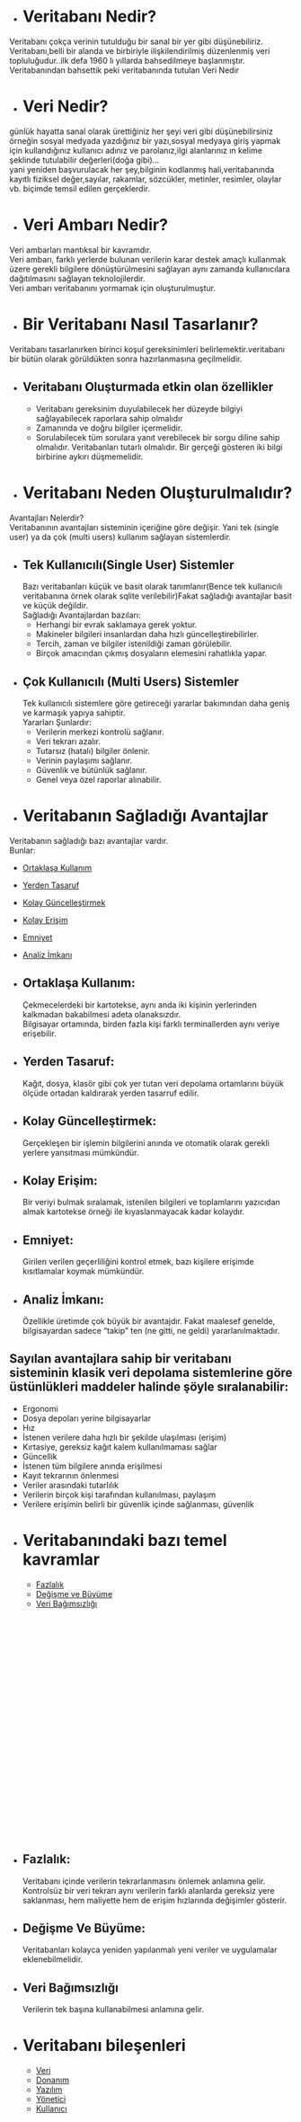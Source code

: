 - # Veritabanı Nedir?

Veritabanı çokça verinin tutulduğu bir sanal bir yer gibi düşünebiliriz.  
Veritabanı,belli bir alanda ve birbiriyle ilişkilendirilmiş düzenlenmiş veri topluluğudur..ilk defa 1960 lı yıllarda bahsedilmeye başlanmıştır.  
Veritabanından bahsettik peki veritabanında tutulan Veri Nedir  
- # Veri Nedir?
günlük hayatta sanal olarak ürettiğiniz her şeyi veri gibi düşünebilirsiniz örneğin sosyal medyada yazdığınız bir yazı,sosyal medyaya giriş yapmak için kullandığınız kullanıcı adınız ve parolanız,ilgi alanlarınız ın kelime şeklinde tutulabilir değerleri(doğa gibi)...  
yani yeniden başvurulacak her şey,bilginin kodlanmış hali,veritabanında kayıtlı fiziksel değer,sayılar, rakamlar, sözcükler, metinler, resimler, olaylar vb. biçimde temsil edilen gerçeklerdir.
- # Veri Ambarı Nedir?
Veri ambarları mantıksal bir kavramdır.  
Veri ambarı, farklı yerlerde bulunan verilerin karar destek amaçlı kullanmak üzere gerekli bilgilere dönüştürülmesini sağlayan aynı zamanda kullanıcılara dağıtılmasını sağlayan teknolojilerdir.  
Veri ambarı veritabanını yormamak için oluşturulmuştur.

- # Bir Veritabanı Nasıl Tasarlanır?
Veritabanı tasarlanırken birinci koşul gereksinimleri belirlemektir.veritabanı bir bütün olarak görüldükten sonra hazırlanmasına geçilmelidir. 
  - ## Veritabanı Oluşturmada etkin olan özellikler
    - Veritabanı gereksinim duyulabilecek her düzeyde bilgiyi sağlayabilecek raporlara sahip olmalıdır
    - Zamanında ve doğru bilgiler içermelidir. 
    - Sorulabilecek tüm sorulara yanıt verebilecek bir sorgu diline sahip olmalıdır. Veritabanları tutarlı olmalıdır. Bir gerçeği gösteren iki bilgi birbirine aykırı düşmemelidir.
- # Veritabanı Neden Oluşturulmalıdır?
Avantajları Nelerdir?  
Veritabanının avantajları sisteminin içeriğine göre değişir. Yani tek (single user) ya da çok (multi users) kullanım sağlayan sistemlerdir.
  - ## Tek Kullanıcılı(Single User) Sistemler
    Bazı veritabanları küçük ve basit olarak tanımlanır(Bence tek kullanıcılı veritabanına örnek olarak sqlite verilebilir)Fakat sağladığı avantajlar basit ve küçük değildir.  
    Sağladığı Avantajlardan bazıları:
      - Herhangi bir evrak saklamaya gerek yoktur.
      - Makineler bilgileri insanlardan daha hızlı güncelleştirebilirler.
      - Tercih, zaman ve bilgiler istenildiği zaman görülebilir.
      - Birçok amacından çıkmış dosyaların elemesini rahatlıkla yapar.
  - ## Çok Kullanıcılı (Multi Users) Sistemler
    Tek kullanıcılı sistemlere  göre getireceği yararlar bakımından daha geniş ve karmaşık yapıya sahiptir.  
    Yararları Şunlardır:
      - Verilerin merkezi kontrolü sağlanır.
      - Veri tekrarı azalır.
      - Tutarsız (hatalı) bilgiler önlenir.
      - Verinin paylaşımı sağlanır.
      - Güvenlik ve bütünlük sağlanır.
      - Genel veya özel raporlar alınabilir.
- # Veritabanın Sağladığı Avantajlar
Veritabanın sağladığı bazı avantajlar vardır.  
Bunlar:
  - [Ortaklaşa Kullanım](https://github.com/fatihemregit/1.sinif_donem2_ders_notlari/blob/veritabani1/bolum1.md#ortakla%C5%9Fa-kullan%C4%B1m)
  - [Yerden Tasaruf](https://github.com/fatihemregit/1.sinif_donem2_ders_notlari/blob/veritabani1/bolum1.md#yerden-tasaruf)
  - [Kolay Güncelleştirmek](https://github.com/fatihemregit/1.sinif_donem2_ders_notlari/blob/veritabani1/bolum1.md#kolay-g%C3%BCncelle%C5%9Ftirmek)
  - [Kolay Erişim](https://github.com/fatihemregit/1.sinif_donem2_ders_notlari/blob/veritabani1/bolum1.md#kolay-eri%C5%9Fim)
  - [Emniyet](https://github.com/fatihemregit/1.sinif_donem2_ders_notlari/blob/veritabani1/bolum1.md#emniyet)
  - [Analiz İmkanı](https://github.com/fatihemregit/1.sinif_donem2_ders_notlari/blob/veritabani1/bolum1.md#analiz-i%CC%87mkan%C4%B1)





  - ## Ortaklaşa Kullanım:
    Çekmecelerdeki bir kartotekse, aynı anda iki kişinin yerlerinden kalkmadan bakabilmesi adeta olanaksızdır.  
Bilgisayar ortamında, birden fazla kişi  farklı terminallerden aynı veriye erişebilir.
  - ## Yerden Tasaruf:
    Kağıt, dosya, klasör gibi çok yer tutan veri depolama ortamlarını büyük ölçüde ortadan kaldırarak yerden tasarruf edilir.
  - ## Kolay Güncelleştirmek:
    Gerçekleşen  bir işlemin bilgilerini anında ve otomatik olarak gerekli yerlere yansıtması mümkündür.
  - ## Kolay Erişim:
    Bir veriyi bulmak sıralamak, istenilen bilgileri ve toplamlarını yazıcıdan almak kartotekse örneği ile kıyaslanmayacak kadar kolaydır.
  - ## Emniyet:
    Girilen verilen geçerliliğini kontrol etmek, bazı kişilere erişimde kısıtlamalar koymak mümkündür.
  - ## Analiz İmkanı:
    Özellikle üretimde çok büyük bir avantajdır. Fakat maalesef genelde, bilgisayardan sadece  “takip” ten (ne gitti, ne geldi) yararlanılmaktadır.
## Sayılan avantajlara sahip bir veritabanı sisteminin klasik veri depolama sistemlerine göre üstünlükleri maddeler halinde şöyle sıralanabilir:
  - Ergonomi
  - Dosya depoları yerine bilgisayarlar
  - Hız
  - İstenen verilere daha hızlı bir şekilde ulaşılması (erişim)
  - Kırtasiye, gereksiz kağıt kalem kullanılmaması sağlar
  - Güncellik
  - İstenen tüm bilgilere anında erişilmesi
  - Kayıt tekrarının önlenmesi
  - Veriler arasındaki tutarlılık
  - Verilerin birçok kişi tarafından kullanılması, paylaşım
  - Verilere erişimin belirli bir güvenlik içinde sağlanması, güvenlik
- # Veritabanındaki bazı temel kavramlar
  - [Fazlalık](https://github.com/fatihemregit/1.sinif_donem2_ders_notlari/blob/veritabani1/bolum1.md#fazlal%C4%B1k)
  - [Değişme ve Büyüme](https://github.com/fatihemregit/1.sinif_donem2_ders_notlari/blob/veritabani1/bolum1.md#de%C4%9Fi%C5%9Fme-ve-b%C3%BCy%C3%BCme)
  - [Veri Bağımsızlığı](https://github.com/fatihemregit/1.sinif_donem2_ders_notlari/blob/veritabani1/bolum1.md#veri-ba%C4%9F%C4%B1ms%C4%B1zl%C4%B1%C4%9F%C4%B1)
<br>
<br>
<br>
<br>
<br>
<br>
<br>
<br>
<br>
<br>
<br>
<br>
<br>
<br>
<br>
<br>
<br>
<br>
<br>
<br>
<br>
<br>
<br>


  - ## Fazlalık:
    Veritabanı içinde verilerin tekrarlanmasını önlemek anlamına gelir.  
    Kontrolsüz bir veri tekrarı aynı verilerin farklı alanlarda gereksiz yere saklanması, hem maliyette hem de erişim hızlarında değişimler gösterir.
  - ## Değişme Ve Büyüme:
    Veritabanları kolayca yeniden yapılanmalı yeni veriler ve uygulamalar eklenebilmelidir.
  - ## Veri Bağımsızlığı
    Verilerin tek başına kullanabilmesi anlamına gelir.
- # Veritabanı bileşenleri
  - [Veri](https://github.com/fatihemregit/1.sinif_donem2_ders_notlari/blob/veritabani1/bolum1.md#veri)
  - [Donanım](https://github.com/fatihemregit/1.sinif_donem2_ders_notlari/blob/veritabani1/bolum1.md#donan%C4%B1m)
  - [Yazılım](https://github.com/fatihemregit/1.sinif_donem2_ders_notlari/blob/veritabani1/bolum1.md#yaz%C4%B1l%C4%B1m)
  - [Yönetici](https://github.com/fatihemregit/1.sinif_donem2_ders_notlari/blob/veritabani1/bolum1.md#y%C3%B6netici)
  - [Kullanıcı](https://github.com/fatihemregit/1.sinif_donem2_ders_notlari/blob/veritabani1/bolum1.md#kullan%C4%B1c%C4%B1)
<br>
<br>
<br>
<br>
<br>
<br>
<br>
<br>
<br>
<br>
<br>
<br>
<br>
<br>
<br>
<br>
<br>
<br>
<br>
<br>
<br>
<br>
<br>
  - ## Donanım
    Verilerin saklanıldığı iletildiği, girildiği birimlerdir.  
    Donanım, veritabanının ölçeklenebildiği ve kullanımında etkin olan bir bileşendir.
  - ## Yazılım
    Veritabanını düzenleyen erişim ve güvenliğini sağlayan programlardır.
  - ## Yönetici
    Veritabanını yöneten ve bakımını yapan yetkili kişilerdir.
  - ## Kullanıcı
    Veritabanında yapılan verilerin erişilmesini ve bunların kullanılmasını sağlarlar.
